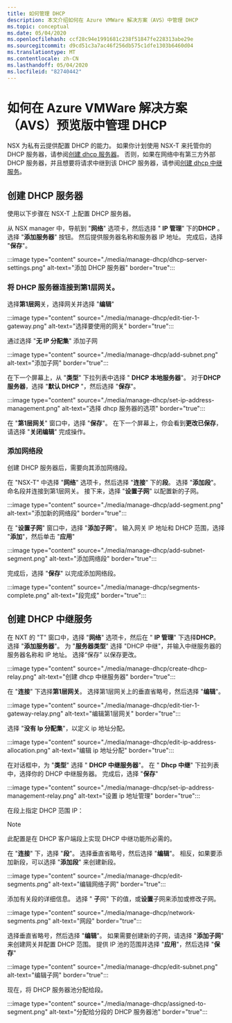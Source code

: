 ```yaml
---
title: 如何管理 DHCP
description: 本文介绍如何在 Azure VMWare 解决方案（AVS）中管理 DHCP
ms.topic: conceptual
ms.date: 05/04/2020
ms.openlocfilehash: ccf28c94e1991681c238f51847fe228313abe29e
ms.sourcegitcommit: d9cd51c3a7ac46f256db575c1dfe1303b6460d04
ms.translationtype: MT
ms.contentlocale: zh-CN
ms.lasthandoff: 05/04/2020
ms.locfileid: "82740442"
---
```

# <a name="how-to-manage-dhcp-in-azure-vmware-solution-avs-preview"></a>如何在 Azure VMWare 解决方案（AVS）预览版中管理 DHCP

NSX 为私有云提供配置 DHCP 的能力。 如果你计划使用 NSX-T 来托管你的 DHCP 服务器，请参阅[创建 dhcp 服务器](#create-dhcp-server)。 否则，如果在网络中有第三方外部 DHCP 服务器，并且想要将请求中继到该 DHCP 服务器，请参阅[创建 dhcp 中继服务](#create-dhcp-relay-service)。

## <a name="create-dhcp-server"></a>创建 DHCP 服务器

使用以下步骤在 NSX-T 上配置 DHCP 服务器。

从 NSX manager 中，导航到 "**网络**" 选项卡，然后选择 " **IP 管理**" 下的**DHCP** 。 选择 "**添加服务器**" 按钮。 然后提供服务器名称和服务器 IP 地址。 完成后，选择 "**保存**"。

:::image type="content" source="./media/manage-dhcp/dhcp-server-settings.png" alt-text="添加 DHCP 服务器" border="true":::

### <a name="connect-dhcp-server-to-the-tier-1-gateway"></a>将 DHCP 服务器连接到第1层网关。

选择**第1层网**关，选择网关并选择 "**编辑**"

:::image type="content" source="./media/manage-dhcp/edit-tier-1-gateway.png" alt-text="选择要使用的网关" border="true":::

通过选择 "**无 IP 分配集**" 添加子网

:::image type="content" source="./media/manage-dhcp/add-subnet.png" alt-text="添加子网" border="true":::

在下一个屏幕上，从 "**类型**" 下拉列表中选择 " **DHCP 本地服务器**"。 对于**DHCP 服务器**，选择 "**默认 DHCP** "，然后选择 "**保存**"。

:::image type="content" source="./media/manage-dhcp/set-ip-address-management.png" alt-text="选择 dhcp 服务器的选项" border="true":::

在 "**第1层网关**" 窗口中，选择 "**保存**"。 在下一个屏幕上，你会看到**更改已保存**，请选择 "**关闭编辑**" 完成操作。

### <a name="add-a-network-segment"></a>添加网络段

创建 DHCP 服务器后，需要向其添加网络段。

在 "NSX-T" 中选择 "**网络**" 选项卡，然后选择 "**连接**" 下的**段**。 选择 "**添加段**"。 命名段并连接到第1层网关。 接下来，选择 "**设置子网**" 以配置新的子网。 

:::image type="content" source="./media/manage-dhcp/add-segment.png" alt-text="添加新的网络段" border="true":::

在 "**设置子网**" 窗口中，选择 "**添加子网**"。 输入网关 IP 地址和 DHCP 范围，选择 "**添加**"，然后单击 "**应用**"

:::image type="content" source="./media/manage-dhcp/add-subnet-segment.png" alt-text="添加网络段" border="true":::

完成后，选择 "**保存**" 以完成添加网络段。

:::image type="content" source="./media/manage-dhcp/segments-complete.png" alt-text="段完成" border="true":::

## <a name="create-dhcp-relay-service"></a>创建 DHCP 中继服务

在 NXT 的 "T" 窗口中，选择 "**网络**" 选项卡，然后在 " **IP 管理**" 下选择**DHCP**。 选择 "**添加服务器**"。 为 "**服务器类型**" 选择 "DHCP 中继"，并输入中继服务器的服务器名称和 IP 地址。 选择“保存”  以保存更改。

:::image type="content" source="./media/manage-dhcp/create-dhcp-relay.png" alt-text="创建 dhcp 中继服务器" border="true":::

在 "**连接**" 下选择**第1层网关**。 选择第1层网关上的垂直省略号，然后选择 "**编辑**"。

:::image type="content" source="./media/manage-dhcp/edit-tier-1-gateway-relay.png" alt-text="编辑第1层网关" border="true":::

选择 "**没有 Ip 分配集**"，以定义 ip 地址分配。

:::image type="content" source="./media/manage-dhcp/edit-ip-address-allocation.png" alt-text="编辑 ip 地址分配" border="true":::

在对话框中，为 "**类型**" 选择 " **DHCP 中继服务器**"。 在 " **Dhcp 中继**" 下拉列表中，选择你的 DHCP 中继服务器。 完成后，选择 "**保存**"

:::image type="content" source="./media/manage-dhcp/set-ip-address-management-relay.png" alt-text="设置 ip 地址管理" border="true":::

在段上指定 DHCP 范围 IP：

> [!NOTE]
> 此配置是在 DHCP 客户端段上实现 DHCP 中继功能所必需的。 

在 "**连接**" 下，选择 "**段**"。 选择垂直省略号，然后选择 "**编辑**"。 相反，如果要添加新段，可以选择 "**添加段**" 来创建新段。

:::image type="content" source="./media/manage-dhcp/edit-segments.png" alt-text="编辑网络子网" border="true":::

添加有关段的详细信息。 选择 " **子**网" 下的值，或**设置**子网来添加或修改子网。

:::image type="content" source="./media/manage-dhcp/network-segments.png" alt-text="网段" border="true":::

选择垂直省略号，然后选择 "**编辑**"。 如果需要创建新的子网，请选择 "**添加子网**" 来创建网关并配置 DHCP 范围。 提供 IP 池的范围并选择 "**应用**"，然后选择 "**保存**"

:::image type="content" source="./media/manage-dhcp/edit-subnet.png" alt-text="编辑子网" border="true":::

现在，将 DHCP 服务器池分配给段。

:::image type="content" source="./media/manage-dhcp/assigned-to-segment.png" alt-text="分配给分段的 DHCP 服务器池" border="true":::
